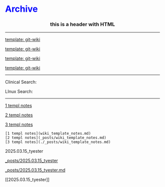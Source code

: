 # <h1 style="color:blue;"> Archive </h1>

<h3><center> this is a header with HTML </center></h3>


---
[template: git-wiki](./_pages/syntax_template)

[template: git-wiki](./syntax_template)


[template: git-wiki](syntax_template)


[template: git-wiki](./syntax_template)

---

Clinical Search: <script async src="https://cse.google.com/cse.js?cx=006568783453355178348:jxd4om7ijyg">
</script>
<div class="gcse-searchbox-only"></div>
LInux Search: <script async src="https://cse.google.com/cse.js?cx=006568783453355178348:qcsza7mxika">
</script>
<div class="gcse-searchbox"></div>

--- 

[1 templ notes](wiki_template_notes.md)

[2 templ notes](_posts/wiki_template_notes.md)

[3 templ notes](./_posts/wiki_template_notes.md)


```
[1 templ notes](wiki_template_notes.md)
[2 templ notes](_posts/wiki_template_notes.md)
[3 templ notes](./_posts/wiki_template_notes.md)
```
2025.03.15_tyester

[_posts/2025.03.15_tyester](_posts/2025.03.15_tyester)

[_posts/2025.03.15_tyester.md](_posts/2025.03.15_tyester.md)


[[2025.03.15_tyester]]

